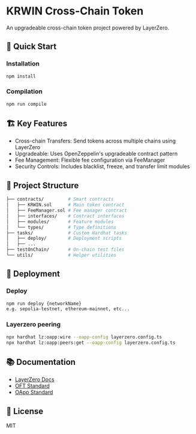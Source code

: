 # KRWIN Cross-Chain Token

An upgradeable cross-chain token project powered by LayerZero.

## 🚀 Quick Start

### Installation

```bash
npm install
```

### Compilation

```bash
npm run compile
```

## 🏗️ Key Features

- Cross-chain Transfers: Send tokens across multiple chains using LayerZero
- Upgradeable: Uses OpenZeppelin's upgradeable contract pattern
- Fee Management: Flexible fee configuration via FeeManager
- Security Controls: Includes blacklist, freeze, and transfer limit modules

## 📁 Project Structure

```bash
├── contracts/         # Smart contracts
│   ├── KRWIN.sol      # Main token contract
│   ├── FeeManager.sol # Fee manager contract
│   ├── interfaces/    # Contract interfaces
│   ├── modules/       # Feature modules
│   └── types/         # Type definitions
├── tasks/             # Custom Hardhat tasks
│   ├── deploy/        # Deployment scripts
│   ├── ...
├── testOnChain/       # On-chain test files
└── utils/             # Helper utilities
```

## 🚀 Deployment

### Deploy

```bash
npm run deploy {networkName}
e.g. sepolia-testnet, ethereum-mainnet, etc...
```

### Layerzero peering

```bash
npx hardhat lz:oapp:wire --oapp-config layerzero.config.ts
npx hardhat lz:oapp:peers:get --oapp-config layerzero.config.ts
```

## 📚 Documentation

- [LayerZero Docs](https://docs.layerzero.network/)
- [OFT Standard](https://docs.layerzero.network/v2/concepts/applications/oft-standard)
- [OApp Standard](https://docs.layerzero.network/v2/concepts/applications/oapp-standard)

## 📄 License

MIT
